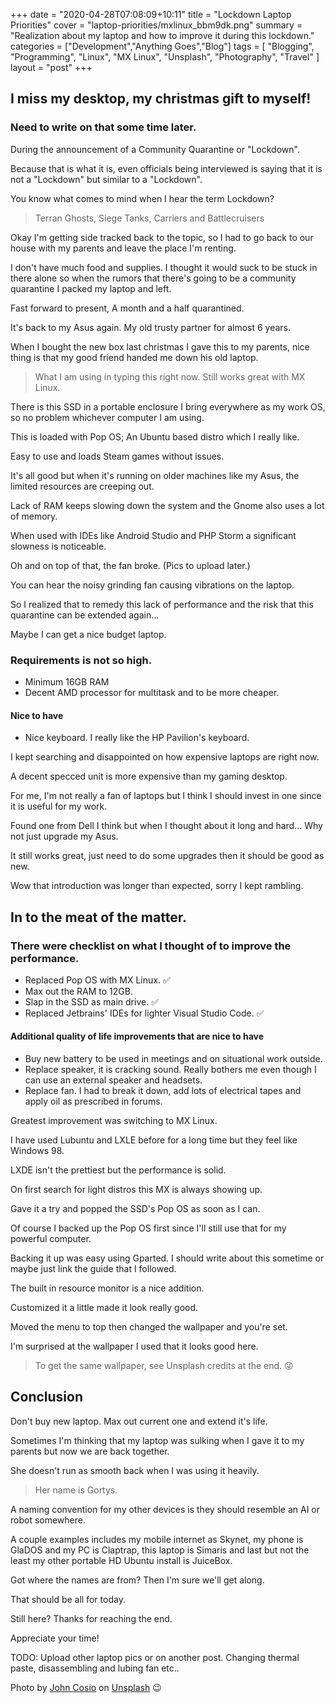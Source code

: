 +++
date = "2020-04-28T07:08:09+10:11"
title = "Lockdown Laptop Priorities"
cover = "laptop-priorities/mxlinux_bbm9dk.png"
summary = "Realization about my laptop and how to improve it during this lockdown."
categories = ["Development","Anything Goes","Blog"]
tags = [
  "Blogging",
  "Programming",
  "Linux",
  "MX Linux",
  "Unsplash",
  "Photography",
  "Travel"
]
layout = "post"
+++

## I miss my desktop, my christmas gift to myself!
### Need to write on that some time later.

During the announcement of a Community Quarantine or "Lockdown".

Because that is what it is, even officials being interviewed is saying that it is not a "Lockdown" but similar to a "Lockdown".

You know what comes to mind when I hear the term Lockdown?
> Terran Ghosts, Siege Tanks, Carriers and Battlecruisers

Okay I'm getting side tracked back to the topic, so I had to go back to our house with my parents and leave the place I'm renting.

I don't have much food and supplies. I thought it would suck to be stuck in there alone so when the rumors that there's going to be a community quarantine I packed my laptop and left.

Fast forward to present, A month and a half quarantined.

It's back to my Asus again. My old trusty partner for almost 6 years.

When I bought the new box last christmas I gave this to my parents, nice thing is that my good friend handed me down his old laptop.
> What I am using in typing this right now. Still works great with MX Linux.

There is this SSD in a portable enclosure I bring everywhere as my work OS, so no problem whichever computer I am using.

This is loaded with Pop OS; An Ubuntu based distro which I really like.

Easy to use and loads Steam games without issues.

It's all good but when it's running on older machines like my Asus, the limited resources are creeping out.

Lack of RAM keeps slowing down the system and the Gnome also uses a lot of memory.

When used with IDEs like Android Studio and PHP Storm a significant slowness is noticeable.

Oh and on top of that, the fan broke. (Pics to upload later.)

You can hear the noisy grinding fan causing vibrations on the laptop.

So I realized that to remedy this lack of performance and the risk that this quarantine can be extended again...

Maybe I can get a nice budget laptop.

### Requirements is not so high.

- Minimum 16GB RAM
- Decent AMD processor for multitask and to be more cheaper.

#### Nice to have

- Nice keyboard. I really like the HP Pavilion's keyboard.

I kept searching and disappointed on how expensive laptops are right now.

A decent specced unit is more expensive than my gaming desktop.

For me, I'm not really a fan of laptops but I think I should invest in one since it is useful for my work.

Found one from Dell I think but when I thought about it long and hard... Why not just upgrade my Asus.

It still works great, just need to do some upgrades then it should be good as new.

Wow that introduction was longer than expected, sorry I kept rambling.

## In to the meat of the matter.

### There were checklist on what I thought of to improve the performance.

- Replaced Pop OS with MX Linux. :white_check_mark:
- Max out the RAM to 12GB.
- Slap in the SSD as main drive. :white_check_mark:
- Replaced Jetbrains' IDEs for lighter Visual Studio Code. :white_check_mark:

#### Additional quality of life improvements that are nice to have

- Buy new battery to be used in meetings and on situational work outside.
- Replace speaker, it is cracking sound. Really bothers me even though I can use an external speaker and headsets.
- Replace fan. I had to break it down, add lots of electrical tapes and apply oil as prescribed in forums.

Greatest improvement was switching to MX Linux.

I have used Lubuntu and LXLE before for a long time but they feel like Windows 98.

LXDE isn't the prettiest but the performance is solid.

On first search for light distros this MX is always showing up.

Gave it a try and popped the SSD's Pop OS as soon as I can.

Of course I backed up the Pop OS first since I'll still use that for my powerful computer.

Backing it up was easy using Gparted. I should write about this sometime or maybe just link the guide that I followed.

The built in resource monitor is a nice addition.

Customized it a little made it look really good.

Moved the menu to top then changed the wallpaper and you're set.

I'm surprised at the wallpaper I used that it looks good here.
> To get the same wallpaper, see Unsplash credits at the end. :stuck_out_tongue_winking_eye:

## Conclusion

Don't buy new laptop. Max out current one and extend it's life.

Sometimes I'm thinking that my laptop was sulking when I gave it to my parents but now we are back together.

She doesn't run as smooth back when I was using it heavily.

> Her name is Gortys.

A naming convention for my other devices is they should resemble an AI or robot somewhere.

A couple examples includes my mobile internet as Skynet, my phone is GlaDOS and my PC is Claptrap, this laptop is Simaris and last but not the least my other portable HD Ubuntu install is JuiceBox.

Got where the names are from? Then I'm sure we'll get along.

That should be all for today.

Still here? Thanks for reaching the end.

Appreciate your time!

TODO: Upload other laptop pics or on another post. Changing thermal paste, disassembling and lubing fan etc..

Photo by&nbsp;[John Cosio](https://unsplash.com/photos/cMz_4oalZnY)&nbsp;on&nbsp;[Unsplash](https://unsplash.com/@jcosio?utm_source=unsplash&utm_medium=referral&utm_content=creditCopyText) 😉
